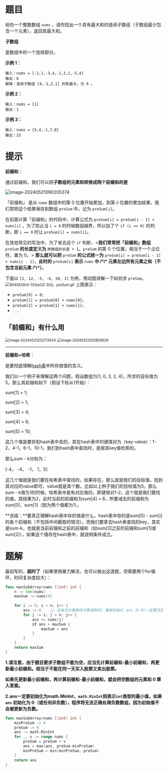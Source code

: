 # 题目

给你一个整数数组 `nums` ，请你找出一个具有最大和的连续子数组（子数组最少包含一个元素），返回其最大和。



**子数组**

是数组中的一个连续部分。



**示例 1：**

```
输入：nums = [-2,1,-3,4,-1,2,1,-5,4]
输出：6
解释：连续子数组 [4,-1,2,1] 的和最大，为 6 。
```

**示例 2：**

```
输入：nums = [1]
输出：1
```

**示例 3：**

```
输入：nums = [5,4,-1,7,8]
输出：23
```

# 提示

**前缀和**：

通过前缀和，我们可以把**子数组的元素和转换成两个前缀和的差**

![image-20240521090205374](https://s2.loli.net/2024/05/21/7VStsrh1qXHaj2U.png)

「前缀和」 是从 `nums` 数组中的第 0 位置开始累加，到第 𝑖*i* 位置的累加结果，我们常把这个结果保存到数组 `preSum` 中，记为 `preSum[i]`。

在前面计算「前缀和」的代码中，计算公式为 `preSum[i] = preSum[i - 1] + nums[i]` ，为了防止当 `i = 0` 的时候数组越界，所以加了个 `if (i == 0)` 的判断，即 `i == 0` 时让 `preSum[i] = nums[i]`。

在其他常见的写法中，为了省去这个 `if` 判断，<**我们常常把「前缀和」数组** `preSum` **的长度定义为** `原数组的长度 + 1`。`preSum` 的第 0 个位置，相当于一个占位符，置为 0。> **那么就可以把** `preSum` **的公式统一为** `preSum[i] = preSum[i - 1] + nums[i - 1]`，**此时的** `preSum[i]` **表示** `nums` **中 𝑖\*i\* 元素左边所有元素之和（不包含当前元素 𝑖\*i\*）**。

下面以 `[1, 12, -5, -6, 50, 3]` 为例，用动图讲解一下如何求 `preSum`。 <img src="https://s2.loli.net/2024/05/21/axNgGI5ubwHRrFt.webp" alt="1614561004-TEQwGZ-303，preSum.gif" style="zoom:80%;" /> 上图表示：

- `preSum[0] = 0;`
- `preSum[1] = preSum[0] + nums[0];`
- `preSum[2] = preSum[1] + nums[1];`
- `...`

## 「前缀和」有什么用

<img src="https://s2.loli.net/2024/05/21/ZniGyJKWajYrS9V.png" alt="image-20240521203713554" style="zoom:80%;" />

<img src="https://s2.loli.net/2024/05/21/XkFZebTmKhEL87Y.png" alt="image-20240521203859929" style="zoom:80%;" />

------

**前缀和+哈希**：

是要彻底理解[hash表](https://so.csdn.net/so/search?q=hash表&spm=1001.2101.3001.7020)中所存放值的含义。

我们以一个例子来理解这两个问题，假设数组为[1, 0, 3, 2, 4]，所求的目标值为5，那么其前缀和如下（假设下标从1开始）：

sum[1] = 1;

sum[2] = 1;

sum[3] = 4;

sum[4] = 6;

sum[5] = 10;

这几个值是要存到hash表中去的，其在hash表中的键值对为（key-value）：1-2，4-1，6-1，10-1，我们到hash表中查找时，是按其key值检索的。

那么sum - k分别为：

[-4， -4， -1， 1，5]

这几个值就是我们要在哈希表中查找的，如果存在，那么就是我们的目标值，找到其对应的value即可，value就是其个数。比如以上例子我们的目标值为5，那么sum - k值为1的时候，哈希表中是有对应值的，即键值对1-2，这个就是我们要找的值，其结果为2，此时当前的前缀和为sum[4] = 6，所要减去的前缀和为sum[0]、sum[1]（因为两个值都为1）。

**总结：**要真正理解hash表中存的值是什么，hash表中存的是sum[0] - sum[i]的各个前缀和（不包括中间截取的情况）。而我们要拿去hash表查找的key，其实是sum-k，也就是当前前缀和之前的前缀和（如sum[3]之前的前缀和sum[1]或sum[2]），如果这个值存在hash表中，就说明条件成立。

# 题解

最初写的，**超时了**（如果使用暴力解法，也可以做出这道题，但需要两个for循环，时间复杂度较大）：

```go
func maxSubArray(nums []int) int {
	n := len(nums)
	maxSum := nums[0]
	
	for i := 0; i < n; i++ {
        ans := 0    // 在每次计算新的子数组和时，重新初始化 ans 为 0(一定要注意卸载循环里面)
		for j := i; j < n; j++ {
			ans += nums[j]
			if ans > maxSum {
				maxSum = ans
			}
		}
	}
	return maxSum
}
```

**1.请注意，由于题目要求子数组不能为空，应当先计算前缀和-最小前缀和，再更新最小前缀和。相当于不能在同一天买入股票又卖出股票。**

**如果先更新最小前缀和，再计算前缀和-最小前缀和，就会把空数组的元素和 0 算入答案。**

**2.ans一定要初始化为math.MinInt，`math.MinInt`则表示`int`类型的最小值，如果 `ans` 初始化为 0（或任何非负数），程序将无法正确处理负数数组，因为初始值不会被更新为负数。**

```go
func maxSubArray(nums []int) int {
	minPreSum := 0
	preSum := 0
	ans := math.MinInt
	for _, v := range nums {
		preSum = preSum + v
        ans = max(ans, preSum-minPreSum)
		minPreSum = min(minPreSum, preSum)
	}
    return ans
}
```

